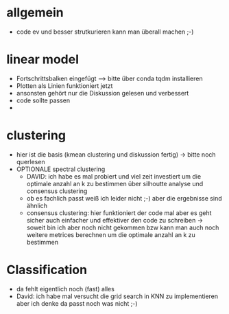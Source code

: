 # allgemein

* code ev und besser strutkurieren kann man überall machen ;-)

# linear model
- Fortschrittsbalken eingefügt --> bitte über conda tqdm installieren
- Plotten als Linien funktioniert jetzt 
- ansonsten gehört nur die Diskussion gelesen und verbessert
- code sollte passen
- 
# clustering

* hier ist die basis (kmean clustering und diskussion fertig) -> bitte noch querlesen
* OPTIONALE spectral clustering
	+ DAVID: ich habe es mal probiert und viel zeit investiert um die optimale anzahl an k zu bestimmen über silhoutte analyse und consensus clustering
	+ ob es fachlich passt weiß ich leider nicht ;-) aber die ergebnisse sind ähnlich
	+ consensus clustering: hier funktioniert der code mal aber es geht sicher auch einfacher und effektiver den code zu schreiben -> soweit bin ich aber noch nicht gekommen bzw kann man auch noch weitere metrices berechnen um die optimale anzahl an k zu bestimmen

# Classification

* da fehlt eigentlich noch (fast) alles
* David: ich habe mal versucht die grid search in KNN zu implementieren aber ich denke da passt noch was nicht ;-)

